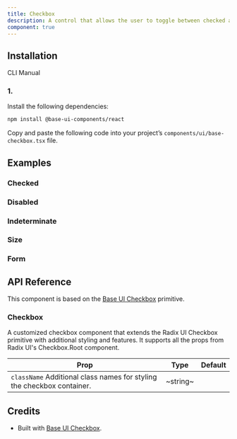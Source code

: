 ```yaml
---
title: Checkbox
description: A control that allows the user to toggle between checked and not checked.
component: true
---
```


## Installation

  CLI
  Manual

### 1. 
Install the following dependencies:

```bash
npm install @base-ui-components/react
```

Copy and paste the following code into your project’s `components/ui/base-checkbox.tsx` file.

## Examples

### Checked

### Disabled

### Indeterminate

### Size

### Form

## API Reference

This component is based on the [Base UI Checkbox](https://base-ui.com/react/components/checkbox) primitive.

### Checkbox

A customized checkbox component that extends the Radix UI Checkbox primitive with additional styling and features. It supports all the props from Radix UI's Checkbox.Root component.

| **Prop**                                                                                          | **Type** | **Default** |
| ------------------------------------------------------------------------------------------------- | -------- | ----------- |
| `className` Additional class names for styling the checkbox container. | ~string~ |        |

## Credits

- Built with [Base UI Checkbox](https://base-ui.com/react/components/checkbox).